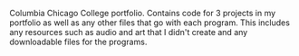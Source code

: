 Columbia Chicago College portfolio.
Contains code for 3 projects in my portfolio as well as any other files that go with each program.
This includes any resources such as audio and art that I didn't create and any downloadable files for the programs.
